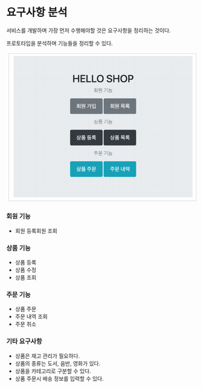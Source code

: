 # 요구사항 분석

서비스를 개발하며 가장 먼저 수행해야할 것은 요구사항을 정리하는 것이다.

프로토타입을 분석하며 기능들을 정리할 수 있다.

![image-20231023222806860](img/image-20231023222806860.png)



### 회원 기능

- 회원 등록회원 조회



### 상품 기능

- 상품 등록
- 상품 수정
- 상품 조회



### 주문 기능

- 상품 주문
- 주문 내역 조회
- 주문 취소



### 기타 요구사항

- 상품은 재고 관리가 필요하다.
- 상품의 종류는 도서, 음반, 영화가 있다.
- 상품을 카테고리로 구분할 수 있다.
- 상품 주문시 배송 정보를 입력할 수 있다.